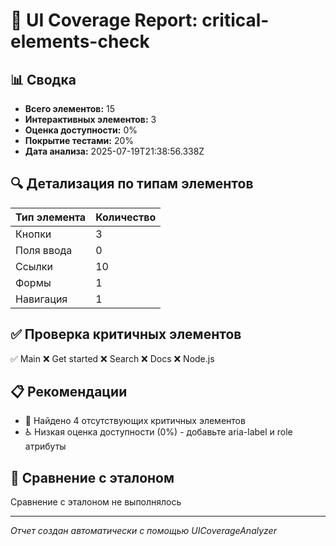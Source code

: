 # 🎯 UI Coverage Report: critical-elements-check

## 📊 Сводка

- **Всего элементов:** 15
- **Интерактивных элементов:** 3
- **Оценка доступности:** 0%
- **Покрытие тестами:** 20%
- **Дата анализа:** 2025-07-19T21:38:56.338Z

## 🔍 Детализация по типам элементов

| Тип элемента | Количество |
|--------------|------------|
| Кнопки | 3 |
| Поля ввода | 0 |
| Ссылки | 10 |
| Формы | 1 |
| Навигация | 1 |

## ✅ Проверка критичных элементов

✅ Main
❌ Get started
❌ Search
❌ Docs
❌ Node.js

## 📋 Рекомендации

- 🔴 Найдено 4 отсутствующих критичных элементов
- ♿ Низкая оценка доступности (0%) - добавьте aria-label и role атрибуты

## 🔗 Сравнение с эталоном

Сравнение с эталоном не выполнялось

---
*Отчет создан автоматически с помощью UICoverageAnalyzer*